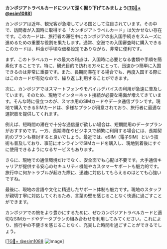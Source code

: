 **カンボジアトラベルカードについて深く掘り下げてみましょう[[TG💪+ @esim1088](https://t.me/s/esim1088)]**

カンボジアは近年、観光客が急増している国として注目されています。その中で、訪問者が入国時に取得する「カンボジアトラベルカード」は欠かせない存在です。このカードは、旅行者の滞在中にカンボジアの出入国手続きをスムーズに進めるための重要な役割を果たします。通常、空港での入国審査時に購入できるこのカードは、料金が手頃な価格設定でありながら、非常に便利です。

まず、このトラベルカードの最大の利点は、入国時に必要となる書類や手順を簡素化することです。特に、観光目的で訪れる方々にとって、迅速かつ簡単に入国できるのは非常に重要です。また、長期間滞在する場合でも、再度入国する際にはこのカードが有効なので、繰り返し利用することができます。

次に、カンボジアではスマートフォンやモバイルデバイスの利用が急速に普及しています。そのため、現地でインターネット接続が必要な場面が増えてきています。そんな時に役立つのが、スマホ用のSIMカードやデータ通信プランです。現地で購入できるSIMカードは、多様なプランが用意されており、旅行者に最適な選択肢を提供してくれます。

例えば、短時間の滞在で十分な通信量が欲しい場合は、短期間用のデータプランがおすすめです。一方、長期滞在やビジネスで頻繁に利用する場合には、長期契約のプランも検討すると良いでしょう。最近では、eSIM（電子SIM）という技術も普及しており、事前にオンラインでSIMカードを購入し、現地到着後にすぐに使用できるようになるサービスもあります。

さらに、現地での通信環境だけでなく、安全面でも心配は不要です。大手通信キャリアが提供する安心のセキュリティ機能やカスタマーサポートも魅力的です。旅行中に何かトラブルが起きた際に、迅速に対応してもらえるのはとても心強いですね。

最後に、現地の言語や文化に精通したサポート体制も魅力です。現地のスタッフが親切丁寧に対応してくれるため、言葉の壁を感じることなく快適に過ごすことができます。

カンボジアでの旅をより豊かにするために、ぜひカンボジアトラベルカードと適切なSIMカードやデータプランの組み合わせを利用してみてください。これにより、旅行中の不便さを感じることなく、充実した時間を過ごすことができるでしょう。

[[TG💪+ @esim1088](https://t.me/s/esim1088) ![Image](https://i.postimg.cc/Y0z9fWf4/image.png)]